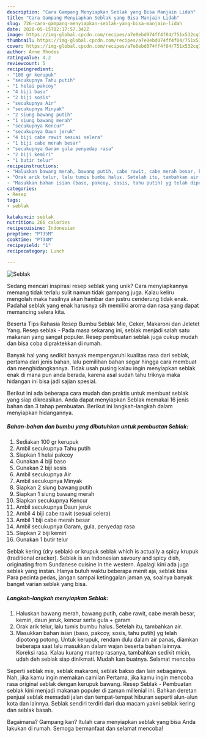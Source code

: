 ```yaml
---
description: "Cara Gampang Menyiapkan Seblak yang Bisa Manjain Lidah"
title: "Cara Gampang Menyiapkan Seblak yang Bisa Manjain Lidah"
slug: 726-cara-gampang-menyiapkan-seblak-yang-bisa-manjain-lidah
date: 2020-05-15T02:17:57.342Z
image: https://img-global.cpcdn.com/recipes/a7e0ebd074ff4f04/751x532cq70/seblak-foto-resep-utama.jpg
thumbnail: https://img-global.cpcdn.com/recipes/a7e0ebd074ff4f04/751x532cq70/seblak-foto-resep-utama.jpg
cover: https://img-global.cpcdn.com/recipes/a7e0ebd074ff4f04/751x532cq70/seblak-foto-resep-utama.jpg
author: Anne Rhodes
ratingvalue: 4.2
reviewcount: 5
recipeingredient:
- "100 gr kerupuk"
- "secukupnya Tahu putih"
- "1 helai pakcoy"
- "4 biji baso"
- "2 biji sosis"
- "secukupnya Air"
- "secukupnya Minyak"
- "2 siung bawang putih"
- "1 siung bawang merah"
- "secukupnya Kencur"
- "secukupnya Daun jeruk"
- "4 biji cabe rawit sesuai selera"
- "1 biji cabe merah besar"
- "secukupnya Garam gula penyedap rasa"
- "2 biji kemiri"
- "1 butir telur"
recipeinstructions:
- "Haluskan bawang merah, bawang putih, cabe rawit, cabe merah besar, kemiri, daun jeruk, kencur serta gula + garam"
- "Orak arik telur, lalu tumis bumbu halus. Setelah itu, tambahkan air."
- "Masukkan bahan isian (baso, pakcoy, sosis, tahu putih) yg telah dipotong potong. Untuk kerupuk, rendam dulu dalam air panas, diamkan beberapa saat lalu masukkan dalam wajan beserta bahan lainnya. Koreksi rasa. Kalau kurang mantep rasanya, tambahkan sedikit micin, udah deh seblak siap dinikmati. Mudah kan buatnya. Selamat mencoba"
categories:
- Resep
tags:
- seblak

katakunci: seblak 
nutrition: 266 calories
recipecuisine: Indonesian
preptime: "PT35M"
cooktime: "PT34M"
recipeyield: "1"
recipecategory: Lunch

---
```



![Seblak](https://img-global.cpcdn.com/recipes/a7e0ebd074ff4f04/751x532cq70/seblak-foto-resep-utama.jpg)

Sedang mencari inspirasi resep seblak yang unik? Cara menyiapkannya memang tidak terlalu sulit namun tidak gampang juga. Kalau keliru mengolah maka hasilnya akan hambar dan justru cenderung tidak enak. Padahal seblak yang enak harusnya sih memiliki aroma dan rasa yang dapat memancing selera kita.

Beserta Tips Rahasia Resep Bumbu Seblak Mie, Ceker, Makaroni dan Jeletet Yang. Resep seblak - Pada masa sekarang ini, seblak menjadi salah satu makanan yang sangat populer. Resep pembuatan seblak juga cukup mudah dan bisa coba dipraktekkan di rumah.

Banyak hal yang sedikit banyak mempengaruhi kualitas rasa dari seblak, pertama dari jenis bahan, lalu pemilihan bahan segar hingga cara membuat dan menghidangkannya. Tidak usah pusing kalau ingin menyiapkan seblak enak di mana pun anda berada, karena asal sudah tahu triknya maka hidangan ini bisa jadi sajian spesial.


Berikut ini ada beberapa cara mudah dan praktis untuk membuat seblak yang siap dikreasikan. Anda dapat menyiapkan Seblak memakai 16 jenis bahan dan 3 tahap pembuatan. Berikut ini langkah-langkah dalam menyiapkan hidangannya.

<!--inarticleads1-->

##### Bahan-bahan dan bumbu yang dibutuhkan untuk pembuatan Seblak:

1. Sediakan 100 gr kerupuk
1. Ambil secukupnya Tahu putih
1. Siapkan 1 helai pakcoy
1. Gunakan 4 biji baso
1. Gunakan 2 biji sosis
1. Ambil secukupnya Air
1. Ambil secukupnya Minyak
1. Siapkan 2 siung bawang putih
1. Siapkan 1 siung bawang merah
1. Siapkan secukupnya Kencur
1. Ambil secukupnya Daun jeruk
1. Ambil 4 biji cabe rawit (sesuai selera)
1. Ambil 1 biji cabe merah besar
1. Ambil secukupnya Garam, gula, penyedap rasa
1. Siapkan 2 biji kemiri
1. Gunakan 1 butir telur


Seblak kering (dry seblak) or krupuk seblak which is actually a spicy krupuk (traditional cracker). Seblak is an Indonesian savoury and spicy dish, originating from Sundanese cuisine in the western. Apalagi kini ada juga seblak yang instan. Hanya butuh waktu beberapa menit aja, seblak bisa Para pecinta pedas, jangan sampai ketinggalan jaman ya, soalnya banyak banget varian seblak yang bisa. 

<!--inarticleads2-->

##### Langkah-langkah menyiapkan Seblak:

1. Haluskan bawang merah, bawang putih, cabe rawit, cabe merah besar, kemiri, daun jeruk, kencur serta gula + garam
1. Orak arik telur, lalu tumis bumbu halus. Setelah itu, tambahkan air.
1. Masukkan bahan isian (baso, pakcoy, sosis, tahu putih) yg telah dipotong potong. Untuk kerupuk, rendam dulu dalam air panas, diamkan beberapa saat lalu masukkan dalam wajan beserta bahan lainnya. Koreksi rasa. Kalau kurang mantep rasanya, tambahkan sedikit micin, udah deh seblak siap dinikmati. Mudah kan buatnya. Selamat mencoba


Seperti seblak mie, seblak makaroni, seblak bakso dan lain sebagainya. Nah, jika kamu ingin memakan camilan Pertama, jika kamu ingin mencoba rasa original seblak dengan kerupuk bawang. Resep Seblak - Pembuatan seblak kini menjadi makanan populer di zaman millenial ini. Bahkan deretan penjual seblak memadati jalan dan tempat-tempat hiburan seperti alun-alun kota dan lainnya. Seblak sendiri terdiri dari dua macam yakni seblak kering dan seblak basah. 

Bagaimana? Gampang kan? Itulah cara menyiapkan seblak yang bisa Anda lakukan di rumah. Semoga bermanfaat dan selamat mencoba!
